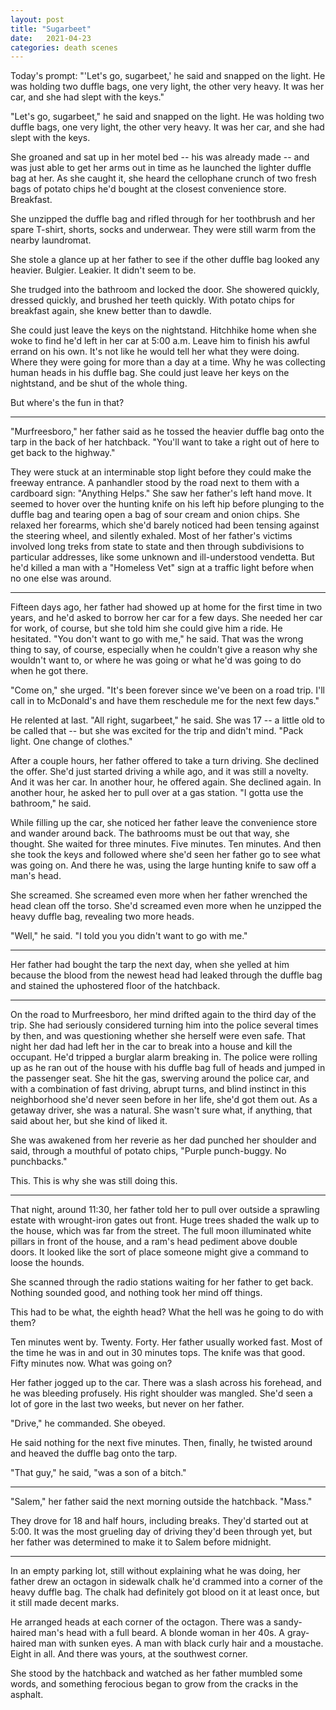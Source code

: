 ```yaml
---
layout: post
title: "Sugarbeet"
date:   2021-04-23
categories: death scenes
---
```

Today's prompt: "'Let's go, sugarbeet,' he said and snapped on the light. He was holding two duffle bags, one very light, the other very heavy. It was her car, and she had slept with the keys."

"Let's go, sugarbeet," he said and snapped on the light. He was holding two duffle bags, one very light, the other very heavy. It was her car, and she had slept with the keys.

She groaned and sat up in her motel bed -- his was already made -- and was just able to get her arms out in time as he launched the lighter duffle bag at her. As she caught it, she heard the cellophane crunch of two fresh bags of potato chips he'd bought at the closest convenience store. Breakfast. 

She unzipped the duffle bag and rifled through for her toothbrush and her spare T-shirt, shorts, socks and underwear. They were still warm from the nearby laundromat. 

She stole a glance up at her father to see if the other duffle bag looked any heavier. Bulgier. Leakier. It didn't seem to be.

She trudged into the bathroom and locked the door. She showered quickly, dressed quickly, and brushed her teeth quickly. With potato chips for breakfast again, she knew better than to dawdle. 

She could just leave the keys on the nightstand. Hitchhike home when she woke to find he'd left in her car at 5:00 a.m. Leave him to finish his awful errand on his own. It's not like he would tell her what they were doing. Where they were going for more than a day at a time. Why he was collecting human heads in his duffle bag. She could just leave her keys on the nightstand, and be shut of the whole thing.

But where's the fun in that?

---

"Murfreesboro," her father said as he tossed the heavier duffle bag onto the tarp in the back of her hatchback. "You'll want to take a right out of here to get back to the highway."

They were stuck at an interminable stop light before they could make the freeway entrance. A panhandler stood by the road next to them with a cardboard sign: "Anything Helps." She saw her father's left hand move. It seemed to hover over the hunting knife on his left hip before plunging to the duffle bag and tearing open a bag of sour cream and onion chips. She relaxed her forearms, which she'd barely noticed had been tensing against the steering wheel, and silently exhaled. Most of her father's victims involved long treks from state to state and then through subdivisions to particular addresses, like some unknown and ill-understood vendetta. But he'd killed a man with a "Homeless Vet" sign at a traffic light before when no one else was around.

---

Fifteen days ago, her father had showed up at home for the first time in two years, and he'd asked to borrow her car for a few days. She needed her car for work, of course, but she told him she could give him a ride. He hesitated. "You don't want to go with me," he said. That was the wrong thing to say, of course, especially when he couldn't give a reason why she wouldn't want to, or where he was going or what he'd was going to do when he got there.

"Come on," she urged. "It's been forever since we've been on a road trip. I'll call in to McDonald's and have them reschedule me for the next few days."

He relented at last. "All right, sugarbeet," he said. She was 17 -- a little old to be called that -- but she was excited for the trip and didn't mind. "Pack light. One change of clothes."

After a couple hours, her father offered to take a turn driving. She declined the offer. She'd just started driving a while ago, and it was still a novelty. And it was her car. In another hour, he offered again. She declined again. In another hour, he asked her to pull over at a gas station. "I gotta use the bathroom," he said. 

While filling up the car, she noticed her father leave the convenience store and wander around back. The bathrooms must be out that way, she thought. She waited for three minutes. Five minutes. Ten minutes. And then she took the keys and followed where she'd seen her father go to see what was going on. And there he was, using the large hunting knife to saw off a man's head. 

She screamed. She screamed even more when her father wrenched the head clean off the torso. She'd screamed even more when he unzipped the heavy duffle bag, revealing two more heads.

"Well," he said. "I told you you didn't want to go with me."

---

Her father had bought the tarp the next day, when she yelled at him because the blood from the newest head had leaked through the duffle bag and stained the uphostered floor of the hatchback.

---

On the road to Murfreesboro, her mind drifted again to the third day of the trip. She had seriously considered turning him into the police several times by then, and was questioning whether she herself were even safe. That night her dad had left her in the car to break into a house and kill the occupant. He'd tripped a burglar alarm breaking in. The police were rolling up as he ran out of the house with his duffle bag full of heads and jumped in the passenger seat. She hit the gas, swerving around the police car, and with a combination of fast driving, abrupt turns, and blind instinct in this neighborhood she'd never seen before in her life, she'd got them out. As a getaway driver, she was a natural. She wasn't sure what, if anything, that said about her, but she kind of liked it.

She was awakened from her reverie as her dad punched her shoulder and said, through a mouthful of potato chips, "Purple punch-buggy. No punchbacks."

This. This is why she was still doing this.

---

That night, around 11:30, her father told her to pull over outside a sprawling estate with wrought-iron gates out front. Huge trees shaded the walk up to the house, which was far from the street. The full moon illuminated white pillars in front of the house, and a ram's head pediment above double doors. It looked like the sort of place someone might give a command to loose the hounds.

She scanned through the radio stations waiting for her father to get back. Nothing sounded good, and nothing took her mind off things.

This had to be what, the eighth head? What the hell was he going to do with them?

Ten minutes went by. Twenty. Forty. Her father usually worked fast. Most of the time he was in and out in 30 minutes tops. The knife was that good. Fifty minutes now. What was going on?

Her father jogged up to the car. There was a slash across his forehead, and he was bleeding profusely. His right shoulder was mangled. She'd seen a lot of gore in the last two weeks, but never on her father.

"Drive," he commanded. She obeyed. 

He said nothing for the next five minutes. Then, finally, he twisted around and heaved the duffle bag onto the tarp.

"That guy," he said, "was a son of a bitch."

---

"Salem," her father said the next morning outside the hatchback. "Mass."

They drove for 18 and half hours, including breaks. They'd started out at 5:00. It was the most grueling day of driving they'd been through yet, but her father was determined to make it to Salem before midnight.

---

In an empty parking lot, still without explaining what he was doing, her father drew an octagon in sidewalk chalk he'd crammed into a corner of the heavy duffle bag. The chalk had definitely got blood on it at least once, but it still made decent marks.

He arranged heads at each corner of the octagon. There was a sandy-haired man's head with a full beard. A blonde woman in her 40s. A gray-haired man with sunken eyes. A man with black curly hair and a moustache. Eight in all. And there was yours, at the southwest corner.

She stood by the hatchback and watched as her father mumbled some words, and something ferocious began to grow from the cracks in the asphalt.



